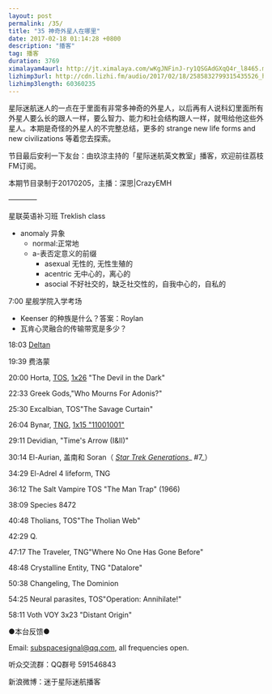 ```yaml
---
layout: post
permalink: /35/
title: "35 神奇外星人在哪里"
date: 2017-02-18 01:14:28 +0800
description: "播客"
tag: 播客 
duration: 3769
ximalayam4aurl: http://jt.ximalaya.com/wKgJNFinJ-ry1QSGAdGXqQ4r_l8465.m4a?channel=rss&album_id=3135361&track_id=30747720&uid=6418191&jt=http://audio.xmcdn.com/group23/M08/95/1C/wKgJNFinJ-ry1QSGAdGXqQ4r_l8465.m4a
lizhimp3url: http://cdn.lizhi.fm/audio/2017/02/18/2585832799315435526_hd.mp3
lizhimp3length: 60360235
---   
```


星际迷航迷人的一点在于里面有非常多神奇的外星人，以后再有人说科幻里面所有外星人要么长的跟人一样，要么智力、能力和社会结构跟人一样，就甩给他这些外星人。本期是奇怪的外星人的不完整总结，更多的 strange new life forms and new civilizations 等着您去探索。

节目最后安利一下友台：由玖涼主持的「星际迷航英文教室」播客，欢迎前往荔枝FM订阅。

本期节目录制于20170205，主播：深思\|CrazyEMH

————

星联英语补习班 Treklish class

* anomaly 异象
	* normal:正常地
	* a-表否定意义的前缀
		* asexual 无性的, 无性生殖的
		* acentric 无中心的，离心的
		* asocial 不好社交的，缺乏社交性的，自我中心的，自私的

7:00 星舰学院入学考场

* Keenser 的种族是什么？答案：Roylan
* 瓦肯心灵融合的传输带宽是多少？

18:03 [Deltan](http://memory-alpha.wikia.com/wiki/Deltan)

19:39 费洛蒙

20:00 Horta,  [TOS](http://memory-alpha.wikia.com/wiki/TOS),  [1x26](http://memory-alpha.wikia.com/wiki/TOS_Season_1) &quot;The Devil in the Dark&quot;

22:33 Greek Gods,&quot;Who Mourns For Adonis?&quot;

25:30 Excalbian, TOS&quot;The Savage Curtain&quot;

26:04 Bynar,  [TNG](http://memory-alpha.wikia.com/wiki/TNG), [1x15 &quot;11001001&quot;](http://memory-alpha.wikia.com/wiki/TNG_Season_1)

29:11 Devidian, &quot;Time&#39;s Arrow (I&amp;II)&quot;

30:14 El-Aurian, 盖南和 Soran（ [_Star Trek Generations_](http://memory-alpha.wikia.com/wiki/Star_Trek_Generations)_ #7_）

34:29 El-Adrel 4 lifeform, TNG

36:12 The Salt Vampire TOS &quot;The Man Trap&quot; (1966)

38:09 Species 8472

40:48 Tholians, TOS&quot;The Tholian Web&quot;

42:29 Q.

47:17 The Traveler, TNG&quot;Where No One Has Gone Before&quot;

48:48 Crystalline Entity, TNG &quot;Datalore&quot;

50:38 Changeling, The Dominion

54:25 Neural parasites, TOS&quot;Operation: Annihilate!&quot;

58:11 Voth VOY 3x23 &quot;Distant Origin&quot;

●本台反馈●

Email: [subspacesignal@qq.com](mailto:subspacesignal@qq.com), all frequencies open.

听众交流群：QQ群号 591546843

新浪微博：迷于星际迷航播客